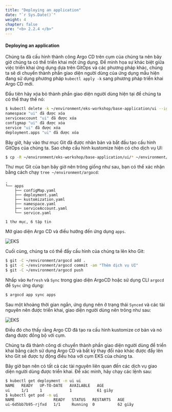 ```yaml
---
title: "Deploying an application"
date: "`r Sys.Date()`"
weight: 4
chapter: false
pre: "<b> 2.2.4 </b>"
---
```


#### Deploying an application

Chúng ta đã cấu hình thành công Argo CD trên cụm của chúng ta nên bây giờ chúng ta có thể triển khai một ứng dụng. Để minh họa sự khác biệt giữa việc triển khai ứng dụng dựa trên GitOps và các phương pháp khác, chúng ta sẽ di chuyển thành phần giao diện người dùng của ứng dụng mẫu hiện đang sử dụng phương pháp `kubectl apply -k` sang phương pháp triển khai Argo CD mới.

Đầu tiên hãy xóa bỏ thành phần giao diện người dùng hiện tại để chúng ta có thể thay thế nó:

```bash
$ kubectl delete -k ~/environment/eks-workshop/base-application/ui --ignore-not-found=true
namespace "ui" đã được xóa
serviceaccount "ui" đã được xóa
configmap "ui" đã được xóa
service "ui" đã được xóa
deployment.apps "ui" đã được xóa
```

Bây giờ, hãy vào thư mục Git đã được nhân bản và bắt đầu tạo cấu hình GitOps của chúng ta. Sao chép cấu hình kustomize hiện có cho dịch vụ UI:

```bash
$ cp -R ~/environment/eks-workshop/base-application/ui/* ~/environment/argocd/apps
```

Thư mục Git của bạn bây giờ nên trông giống như sau, bạn có thể xác nhận bằng cách chạy `tree ~/environment/argocd`:

```
.
└── apps
    ├── configMap.yaml
    ├── deployment.yaml
    ├── kustomization.yaml
    ├── namespace.yaml
    ├── serviceAccount.yaml
    └── service.yaml

1 thư mục, 6 tập tin
```

Mở giao diện Argo CD và điều hướng đến ứng dụng `apps`.

![EKS](/images/0006/00044.png?featherlight=false&width=90pc)

Cuối cùng, chúng ta có thể đẩy cấu hình của chúng ta lên kho Git:

```bash
$ git -C ~/environment/argocd add .
$ git -C ~/environment/argocd commit -am "Thêm dịch vụ UI"
$ git -C ~/environment/argocd push
```

Nhấp vào `Refresh` và `Sync` trong giao diện ArgoCD hoặc sử dụng CLI `argocd` để `Sync` ứng dụng:

```bash
$ argocd app sync apps
```

Sau một khoảng thời gian ngắn, ứng dụng nên ở trạng thái `Synced` và các tài nguyên nên được triển khai, giao diện người dùng nên trông như sau:

![EKS](/images/0006/00045.png?featherlight=false&width=90pc)

Điều đó cho thấy rằng Argo CD đã tạo ra cấu hình kustomize cơ bản và nó đang được đồng bộ với cụm.

Chúng ta đã thành công di chuyển thành phần giao diện người dùng để triển khai bằng cách sử dụng Argo CD và bất kỳ thay đổi nào khác được đẩy lên kho Git sẽ được tự động điều hòa với cụm EKS của chúng ta.

Bây giờ bạn nên có tất cả các tài nguyên liên quan đến các dịch vụ giao diện người dùng được triển khai. Để xác minh, hãy chạy các lệnh sau:

```bash hook=deploy
$ kubectl get deployment -n ui ui
NAME   READY   UP-TO-DATE   AVAILABLE   AGE
ui     1/1     1            1           61 giây
$ kubectl get pod -n ui
NAME                 READY   STATUS   RESTARTS   AGE
ui-6d5bb7b95-rjfxd   1/1     Running  0          62 giây
```

